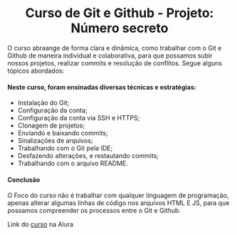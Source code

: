 <h1 style="text-align:center">Curso de Git e Github - Projeto: Número secreto</h1>

O curso abraange de forma clara e dinâmica, como trabalhar com o Git e Github de maneira individual e colaborativa, para que possamos subir nossos projetos, realizar commits e resolução de conflitos. Segue alguns tópicos abordados:


<h4>Neste curso, foram ensinadas diversas técnicas e estratégias:</h4>

- Instalação do Git;
- Configuração da conta;
- Configuração da conta via SSH e HTTPS;
- Clonagem de projetos;
- Enviando e baixando commits;
- Sinalizações de arquivos;
- Trabalhando com o Git pela IDE;
- Desfazendo alterações, e restautando commits;
- Trabalhando com o arquivo README.

<h4>Conclusão</h4>

O Foco do curso não é trabalhar com qualquer linguagem de programação, apenas alterar algumas linhas de código nos arquivos HTML E JS, para que possamos compreender os processos entre o Git e Github.


Link do [curso](https://cursos.alura.com.br/course/git-github-compartilhando-colaborando-projetos) na Alura